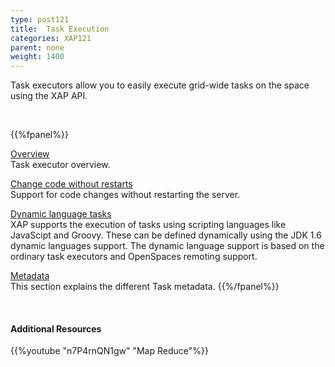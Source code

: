```yaml
---
type: post121
title:  Task Execution
categories: XAP121
parent: none
weight: 1400
---
```




Task executors allow you to easily execute grid-wide tasks on the space using the XAP API.

<br>


{{%fpanel%}}

[Overview](./task-execution-over-the-space.html)<br>
Task executor overview.


[Change code without restarts](./task-change.html)<br>
Support  for code changes without restarting the server. 

[Dynamic language tasks](./task-dynamic-language.html)<br>
XAP supports the execution of tasks using scripting languages like JavaScipt and Groovy. These can be defined dynamically using the JDK 1.6 dynamic languages support. The dynamic language support is based on the ordinary task executors and OpenSpaces remoting support.


[Metadata](./task-metadata.html)<br>
This section explains the different Task metadata.
{{%/fpanel%}}


<br>

#### Additional Resources

{{%youtube "n7P4rnQN1gw"  "Map Reduce"%}}
